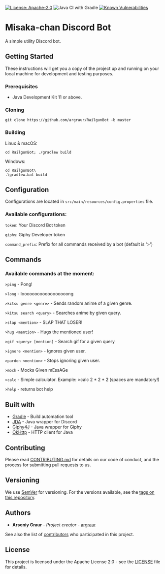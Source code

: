 [![License: Apache-2.0](https://img.shields.io/badge/License-Apache%202.0-yellow.svg)](http://www.apache.org/licenses/LICENSE-2.0)
![Java CI with Gradle](https://github.com/argraur/RailgunBot/workflows/Java%20CI%20with%20Gradle/badge.svg)
[![Known Vulnerabilities](https://snyk.io/test/github/argraur/RailgunBot/badge.svg?targetFile=build.gradle)](https://snyk.io/test/github/argraur/RailgunBot?targetFile=build.gradle)

# Misaka-chan Discord Bot

A simple utility Discord bot.

## Getting Started

These instructions will get you a copy of the project up and running on your local machine for development and testing purposes.

### Prerequisites

* Java Development Kit 11 or above.

### Cloning

```
git clone https://github.com/argraur/RailgunBot -b master
```

### Building

Linux & macOS:
```
cd RailgunBot; ./gradlew build
```

Windows:
```
cd RailgunBot\
.\gradlew.bat build
```

## Configuration

Configurations are located in `src/main/resources/config.properties` file.

### Available configurations:

`token`: Your Discord Bot token

`giphy`: Giphy Developer token

`command_prefix`: Prefix for all commands received by a bot (default is '>')

## Commands

### Available commands at the moment:

`>ping` - Pong!

`>long` - loooooooooooooooooong

`>kitsu genre <genre>` - Sends random anime of a given genre.

`>kitsu search <query>` - Searches anime by given query.

`>slap <mention>` - SLAP THAT LOSER!

`>hug <mention>` - Hugs the mentioned user!

`>gif <query> [mention]` - Search gif for a given query

`>ignore <mention>` - Ignores given user.

`>pardon <mention>` - Stops ignoring given user.

`>mock` -  Mocks GIven mEssAGe

`>calc` - Simple calculator. Example: >calc 2 * 2 * 2 (spaces are mandatory!)

`>help` - returns bot help

## Built with

* [Gradle](https://github.com/gradle/gradle) - Build automation tool
* [JDA](https://github.com/DV8FromTheWorld/JDA) - Java wrapper for Discord
* [Giphy4J](https://github.com/keshrath/Giphy4J) - Java wrapper for Giphy
* [OkHttp](https://github.com/square/okhttp) - HTTP client for Java

## Contributing

Please read [CONTRIBUTING.md](CONTRIBUTING.md) for details on our code of conduct, and the process for submitting pull requests to us.

## Versioning

We use [SemVer](http://semver.org/) for versioning. For the versions available, see the [tags on this repository](https://github.com/your/project/tags). 

## Authors

* **Arseniy Graur** - *Project creator* - [argraur](https://github.com/argraur)

See also the list of [contributors](https://github.com/argraur/RailgunBot/contributors) who participated in this project.

## License

This project is licensed under the Apache License 2.0 - see the [LICENSE](LICENSE) file for details.